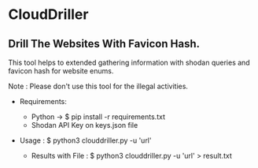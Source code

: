 # CloudDriller
## Drill The Websites With Favicon Hash.

This tool helps to extended gathering information with shodan queries and favicon hash for website enums.

Note : Please don't use this tool for the illegal activities.

* Requirements:
    - Python -> $ pip install -r requirements.txt
    - Shodan API Key on keys.json file

* Usage : $ python3 clouddriller.py -u 'url'
    - Results with File : $ python3 clouddriller.py -u 'url' > result.txt
